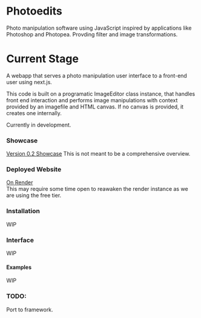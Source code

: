 # Photoedits
Photo manipulation software using JavaScript inspired by applications like Photoshop and Photopea.
Provding filter and image transformations. <br >

# Current Stage
A webapp that serves a photo manipulation user interface to a front-end user using next.js. 

This code is built on a programatic ImageEditor class instance, that handles front end interaction and performs image manipulations with context provided by an imagefile and HTML canvas. If no canvas is provided, it creates one internally. 

Currently in development.

### Showcase
[Version 0.2 Showcase](https://youtu.be/yxHyBOE9t0Q) This is not meant to be a comprehensive overview. <br >

### Deployed Website
[On Render](https://webappphotoedits.onrender.com/) <br >
This may require some time open to reawaken the render instance as we are using the free tier.

### Installation
 WIP

### Interface
WIP

#### Examples
WIP


### TODO:
Port to framework.
